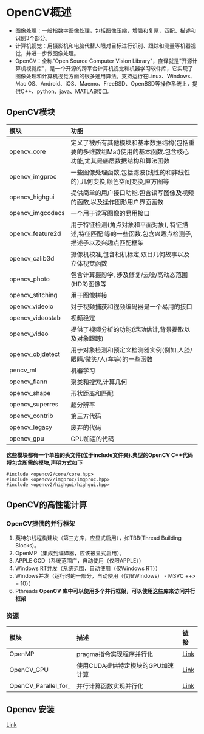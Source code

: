 # OpenCV概述
* 图像处理：一般指数字图像处理，包括图像压缩，增强和复原，匹配、描述和识别3个部分。
* 计算机视觉：用摄影机和电脑代替人眼对目标进行识别、跟踪和测量等机器视觉，并进一步做图像处理。
* OpenCV：全称"Open Source Computer Vision Library"，直译就是"开源计算机视觉库"，是一个开源的跨平台计算机视觉和机器学习软件库，它实现了图像处理和计算机视觉方面的很多通用算法。支持运行在Linux、Windows、Mac OS、Android、iOS、Maemo、FreeBSD、OpenBSD等操作系统上，提供C++、python、java、MATLAB接口。

## OpenCV模块

|模块|	功能|
|:-|:-|
|opencv_core|定义了被所有其他模块和基本数据结构(包括重要的多维数组Mat)使用的基本函数.包含核心功能,尤其是底层数据结构和算法函数|
|opencv_imgproc|一些图像处理函数,包括滤波(线性的和非线性的),几何变换,颜色空间变换,直方图等|
|opencv_highgui|提供简单的用户接口功能.包含读写图像及视频的函数,以及操作图形用户界面函数|
|opencv_imgcodecs|一个用于读写图像的易用接口|
|opencv_feature2d|用于特征检测(角点对象和平面对象), 特征描述,特征匹配 等的一些函数.包含兴趣点检测子,描述子以及兴趣点匹配框架|
|opencv_calib3d|摄像机校准,包含相机标定,双目几何故事以及立体视觉函数|
|opencv_photo|包含计算摄影学, 涉及修复/去噪/高动态范围(HDR)图像等|
|opencv_stitching|用于图像拼接|
|opencv_videoio|对于视频捕获和视频编码器是一个易用的接口|
|opencv_videostab|视频稳定|
|opencv_video|提供了视频分析的功能(运动估计,背景提取以及对象跟踪)|
|opencv_objdetect|用于对象检测和预定义检测器实例(例如,人脸/眼睛/微笑/人/车等)的一些函数|
|pencv_ml|机器学习|
|opencv_flann|聚类和搜索,计算几何|
|opencv_shape	|形状距离和匹配|
|opencv_superres|超分辨率|
|opencv_contrib	|第三方代码|
|opencv_legacy	|废弃的代码|
|opencv_gpu	|GPU加速的代码|

__这些模块都有一个单独的头文件(位于include文件夹).典型的OpenCV C++代码将包含所需的模块,声明方式如下__

```
#include <opencv2/core/core.hpp>
#include <opencv2/imgproc/imgproc.hpp>
#include <opencv2/highgui/highgui.hpp>
```

## OpenCV的高性能计算

### OpenCV提供的并行框架
1. 英特尔线程构建块（第三方库，应显式启用），如TBB(Thread Building Blocks)。
2. OpenMP（集成到编译器，应该被显式启用）。
3. APPLE GCD（系统范围广，自动使用（仅限APPLE））
4. Windows RT并发（系统范围，自动使用（仅Windows RT））
5. Windows并发（运行时的一部分，自动使用（仅限Windows） - MSVC ++> = 10））
6. Pthreads
__OpenCV 库中可以使用多个并行框架，可以使用这些库来访问并行框架__

### 资源
|模块|描述|链接|
|:-|:-|:-|
|OpenMP|pragma指令实现程序并行化|[Link](./OpenMP.md)|
|OpenCV_GPU|使用CUDA提供特定模块的GPU加速计算|[Link](./OpenCV_GPU.md)|
|OpenCV_Parallel_for_|并行计算函数实现并行化|[Link](./OpenCV_Parallel_for_.md)|

## Opencv 安装
[Link](https://blog.csdn.net/qq_43193873/article/details/126144636?ops_request_misc=%257B%2522request%255Fid%2522%253A%2522167293553116782425677778%2522%252C%2522scm%2522%253A%252220140713.130102334..%2522%257D&request_id=167293553116782425677778&biz_id=0&utm_medium=distribute.pc_search_result.none-task-blog-2~all~sobaiduend~default-1-126144636-null-null.142^v70^one_line,201^v4^add_ask&utm_term=opencv%E5%AE%89%E8%A3%85%20ubuntu&spm=1018.2226.3001.4187)

